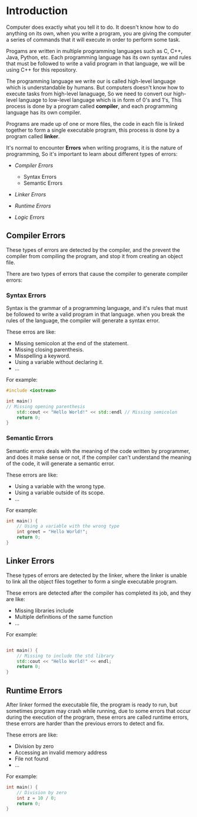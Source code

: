 # Introduction

Computer does exactly what you tell it to do. It doesn't know how to do anything on its own, when you write a program, you are giving the computer a series of commands that it will execute in order to perform some task.

Progams are written in multiple programming languages such as C, C++, Java, Python, etc. Each programming language has its own syntax and rules that must be followed to write a valid program in that language, we will be using C++ for this repository.

The programming language we write our is called high-level language which is understandable by humans. But computers doesn't know how to execute tasks from high-level lanaguage, So we need to convert our high-level language to low-level language which is in form of 0's and 1's, This process is done by a program called **compiler**, and each programming language has its own compiler.

Programs are made up of one or more files, the code in each file is linked together to form a single executable program, this process is done by a program called **linker**.

It's normal to encounter **Errors** when writing programs, it is the nature of programming, So it's important to learn about different types of errors:

- *Compiler Errors*

  - Syntax Errors
  - Semantic Errors

- *Linker Errors*
- *Runtime Errors*
- *Logic Errors*

## Compiler Errors

These types of errors are detected by the compiler, and the prevent the compiler from compiling the program, and stop it from creating an object file.

There are two types of errors that cause the compiler to generate compiler errors:

### Syntax Errors

Syntax is the grammar of a programming language, and it's rules that must be followed to write a valid program in that language. when you break the rules of the language, the compiler will generate a syntax error.

These erros are like:

- Missing semicolon at the end of the statement.
- Missing closing parenthesis.
- Misspelling a keyword.
- Using a variable without declaring it.
- ...

For example:

```cpp
#include <iostream>

int main() 
// Missing opening parenthesis
    std::cout << "Hello World!" << std::endl // Missing semicolon
    return 0;
} 
```

### Semantic Errors

Semantic errors deals with the meaning of the code written by programmer, and does it make sense or not, if the compiler can't understand the meaning of the code, it will generate a semantic error.

These errors are like:

- Using a variable with the wrong type.
- Using a variable outside of its scope.
- ...

For example:

```cpp
int main() {
    // Using a variable with the wrong type
    int greet = "Hello World!";
    return 0;
}
```

## Linker Errors

These types of errors are detected by the linker, where the linker is unable to link all the object files together to form a single executable program.

These errors are detected after the compiler has completed its job, and they are like:

- Missing libraries include
- Multiple definitions of the same function
- ...

For example:

```cpp

int main() {
    // Missing to include the std library
    std::cout << "Hello World!" << endl;
    return 0;
}
```

## Runtime Errors

After linker formed the executable file, the program is ready to run, but sometimes program may crash while running, due to some errors that occur during the execution of the program, these errors are called runtime errors, these errors are harder than the previous errors to detect and fix.

These errors are like:

- Division by zero
- Accessing an invalid memory address
- File not found
- ...

For example:

```cpp
int main() {
    // Division by zero
    int z = 10 / 0;
    return 0;
}
```

